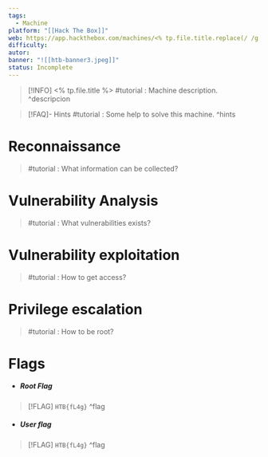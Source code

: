 ```yaml
---
tags:
  - Machine
platform: "[[Hack The Box]]"
web: https://app.hackthebox.com/machines/<% tp.file.title.replace(/ /g, '') %>
difficulty:
autor:
banner: "![[htb-banner3.jpeg]]"
status: Incomplete
---
```

> [!INFO] <% tp.file.title %>
>  #tutorial : Machine description.
^descripcion

> [!FAQ]- Hints
> #tutorial : Some help to solve this machine.
^hints
# Reconnaissance

> #tutorial : What information can be collected?

# Vulnerability Analysis

> #tutorial : What vulnerabilities exists?
# Vulnerability exploitation

> #tutorial : How to get access?

# Privilege escalation

> #tutorial : How to be root?

# Flags
- ##### Root Flag
> [!FLAG] `HTB{fL4g}`
^flag
- ##### User flag
> [!FLAG] `HTB{fL4g}`
^flag